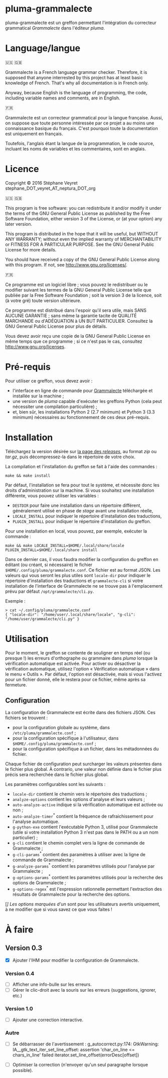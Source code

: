 # pluma-grammalecte

pluma-grammalecte est un greffon permettant l'intégration du correcteur grammatical _Grammalecte_ dans l'éditeur _pluma_.

# Language/langue

:us: :gb:

Grammalecte is a French language grammar checker. Therefore, it is supposed that anyone interrested by this project has at least basic knowledge of French. That's why all documentation is in French only.

Anyway, because English is the language of programming, the code, including variable names and comments, are in English.

:fr:

Grammalecte est un correcteur grammatical pour la langue française. Aussi, on suppose que toute personne intéressée par ce projet a au moins une connaissance basique du français. C'est pourquoi toute la documentation est uniquement en français.

Toutefois, l'anglais étant la langue de la programmation, le code source, incluant les noms de variables et les commentaires, sont en anglais.

# Licence

Copyright © 2016 Stéphane Veyret stephane_DOT_veyret_AT_neptura_DOT_org

:us: :gb:

This program is free software: you can redistribute it and/or modify it under the terms of the GNU General Public License as published by the Free Software Foundation, either version 3 of the License, or (at your option) any later version.

This program is distributed in the hope that it will be useful, but WITHOUT ANY WARRANTY; without even the implied warranty of MERCHANTABILITY or FITNESS FOR A PARTICULAR PURPOSE. See the GNU General Public License for more details.

You should have received a copy of the GNU General Public License along with this program. If not, see http://www.gnu.org/licenses/.

:fr:

Ce programme est un logiciel libre ; vous pouvez le redistribuer ou le modifier suivant les termes de la GNU General Public License telle que publiée par la Free Software Foundation ; soit la version 3 de la licence, soit (à votre gré) toute version ultérieure.

Ce programme est distribué dans l'espoir qu'il sera utile, mais SANS AUCUNE GARANTIE ; sans même la garantie tacite de QUALITÉ MARCHANDE ou d'ADÉQUATION à UN BUT PARTICULIER. Consultez la GNU General Public License pour plus de détails.

Vous devez avoir reçu une copie de la GNU General Public License en même temps que ce programme ; si ce n'est pas le cas, consultez http://www.gnu.org/licenses.

# Pré-requis

Pour utiliser ce greffon, vous devez avoir :
* l'interface en ligne de commande pour [Grammalecte](http://grammalecte.net/?download_div) téléchargée et installée sur la machine ;
* une version de _pluma_ capable d'exécuter les greffons Python (cela peut nécessiter une compilation particulière) ;
* et, bien sûr, les installations Python 2 (2.7 minimum) et Python 3 (3.3 minimum) nécessaires au fonctionnement de ces deux pré-requis.

# Installation

Téléchargez la version désirée sur [la page des _releases_](https://github.com/sveyret/pluma-grammalecte/releases), au format _zip_ ou _tar.gz_, puis décompressez-la dans le répertoire de votre choix.

La compilation et l'installation du greffon se fait à l'aide des commandes :

    make && make install

Par défaut, l'installation se fera pour tout le système, et nécessite donc les droits d'administration sur la machine. Si vous souhaitez une installation différente, vous pouvez utiliser les variables :
* `DESTDIR` pour faire une installation dans un répertoire différent, généralement utilisé en phase de _stage_ avant une installation réelle,
* `LOCALE_INSTALL` pour indiquer le répertoire d'installation des traductions,
* `PLUGIN_INSTALL` pour indiquer le répertoire d'installation du greffon.

Pour une installation en local, vous pouvez, par exemple, exécuter la commande :

    make && make LOCALE_INSTALL=$HOME/.local/share/locale PLUGIN_INSTALL=$HOME/.local/share install

Dans ce dernier cas, il vous faudra modifier la configuration du greffon en éditant (ou créant, si nécessaire) le fichier `$HOME/.config/pluma/grammalecte.conf`. Ce fichier est au format JSON. Les valeurs qui vous seront les plus utiles sont `locale-dir` pour indiquer le répertoire d'installation des traductions et `grammalecte-cli` si votre installation de l'interface de Grammalecte ne se trouve pas à l'emplacement prévu par défaut `/opt/grammalecte/cli.py`.

Exemple :

    > cat ~/.config/pluma/grammalecte.conf
    { "locale-dir": "/home/user/.local/share/locale", "g-cli": "/home/user/grammalecte/cli.py" }

# Utilisation

Pour le moment, le greffon se contente de souligner en temps réel (ou presque !) les erreurs d'orthographe ou grammaire dans _pluma_ lorsque la vérification automatique est activée. Pour activer ou désactiver la vérification automatique, utilisez l'option « Vérification automatique » dans le menu « Outils ». Par défaut, l'option est désactivée, mais si vous l'activez pour un fichier donné, elle le restera pour ce fichier, même après sa fermeture.

## Configuration

La configuration de Grammalecte est écrite dans des fichiers JSON. Ces fichiers se trouvent :
* pour la configuration globale au système, dans `/etc/pluma/grammalecte.conf` ;
* pour la configuration spécifique à l'utilisateur, dans `$HOME/.config/pluma/grammalecte.conf` ;
* pour la configuration spécifique à un fichier, dans les métadonnées du fichier.

Chaque fichier de configuration peut surcharger les valeurs présentes dans le fichier plus global. À contrario, une valeur non définie dans le fichier plus précis sera recherchée dans le fichier plus global.

Les paramètres configurables sont les suivants :
* `locale-dir` contient le chemin vers le répertoire des traductions ;
* `analyze-options` contient les options d'analyse et leurs valeurs ;
* `auto-analyze-active` indique si la vérification automatique est activée ou non ;
* `auto-analyze-timer`<sup>*</sup> contient la fréquence de rafraichissement pour l'analyse automatique.
* `g-python-exe` contient l'exécutable Python 3, utilisé pour Grammalecte (utile si votre installation Python 3 n'est pas dans le PATH ou a un nom particulier) ;
* `g-cli` contient le chemin complet vers la ligne de commande de Grammalecte ;
* `g-cli-params`<sup>*</sup> contient des paramètres à utiliser avec la ligne de commande de Grammalecte ;
* `g-analyze-params`<sup>*</sup> contient les paramètres utilisés pour l'analyse par Grammalecte ;
* `g-options-params`<sup>*</sup> contient les paramètres utilisés pour la recherche des options de Grammalecte ;
* `g-options-regex`<sup>*</sup> est l'expression rationnelle permettant l'extraction des résultats de Grammalecte pour la recherche des options.

[*] Les options marquées d'un <sup>*</sup> sont pour les utilisateurs avertis uniquement, à ne modifier que si vous savez ce que vous faites !

# À faire

## Version 0.3

- [x] Ajouter l'IHM pour modifier la configuration de Grammalecte.

### Version 0.4

- [ ] Afficher une info-bulle sur les erreurs.
- [ ] Gérer le clic-droit avec la souris sur les erreurs (suggestions, ignorer, etc.)

### Version 1.0

- [ ] Ajouter une correction interactive.

### Autre

- [ ] Se débarrasser de l'avertissement : g_autocorrect.py:174: GtkWarning: IA__gtk_text_iter_set_line_offset: assertion 'char_on_line <= chars_in_line' failed
  iterator.set_line_offset(errorDesc[offset])
- [ ] Optimiser la correction (n'envoyer qu'un seul paragraphe lorsque possible).

